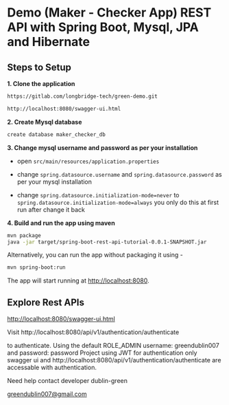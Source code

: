 <!-- [![Build Status](https://travis-ci.com/givanthak/spring-boot-rest-api-tutorial.svg?branch=master)](https://travis-ci.com/givanthak/spring-boot-rest-api-tutorial)
[![Known Vulnerabilities](https://snyk.io/test/github/givanthak/spring-boot-rest-api-tutorial/badge.svg)](https://snyk.io/test/github/givanthak/spring-boot-rest-api-tutorial) -->

# Demo (Maker - Checker App) REST API with Spring Boot, Mysql, JPA and Hibernate

## Steps to Setup

**1. Clone the application**

```bash
https://gitlab.com/longbridge-tech/green-demo.git
```

```bash
http://localhost:8080/swagger-ui.html
```

**2. Create Mysql database**

```bash
create database maker_checker_db
```

**3. Change mysql username and password as per your installation**

- open `src/main/resources/application.properties`

- change `spring.datasource.username` and `spring.datasource.password` as per your mysql installation

- change `spring.datasource.initialization-mode=never` to `spring.datasource.initialization-mode=always` you only do this at first run after change it back

**4. Build and run the app using maven**

```bash
mvn package
java -jar target/spring-boot-rest-api-tutorial-0.0.1-SNAPSHOT.jar

```

Alternatively, you can run the app without packaging it using -

```bash
mvn spring-boot:run
```

The app will start running at <http://localhost:8080>.

## Explore Rest APIs

<http://localhost:8080/swagger-ui.html>

Visit http://localhost:8080/api/v1/authentication/authenticate

to authenticate. Using the default ROLE_ADMIN username: greendublin007 and password: password
Project using JWT for authentication only swagger ui and http://localhost:8080/api/v1/authentication/authenticate are accessable with authentication.

Need help contact developer dublin-green

<greendublin007@gmail.com>
